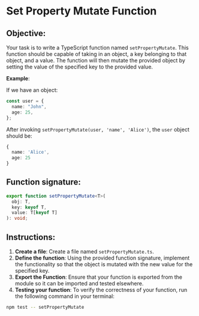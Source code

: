 # Set Property Mutate Function

## Objective:

Your task is to write a TypeScript function named `setPropertyMutate`. This function should be capable of taking in an object, a key belonging to that object, and a value. The function will then mutate the provided object by setting the value of the specified key to the provided value.

**Example**:

If we have an object:

```typescript
const user = {
  name: "John",
  age: 25,
};
```

After invoking `setPropertyMutate(user, 'name', 'Alice')`, the `user` object should be:

```typescript
{
  name: 'Alice',
  age: 25
}
```

## Function signature:

```typescript
export function setPropertyMutate<T>(
  obj: T,
  key: keyof T,
  value: T[keyof T]
): void;
```

## Instructions:

1. **Create a file**: Create a file named `setPropertyMutate.ts`.
2. **Define the function**: Using the provided function signature, implement the functionality so that the object is mutated with the new value for the specified key.
3. **Export the Function**: Ensure that your function is exported from the module so it can be imported and tested elsewhere.
4. **Testing your function**: To verify the correctness of your function, run the following command in your terminal:

```Bash
npm test -- setPropertyMutate
```

